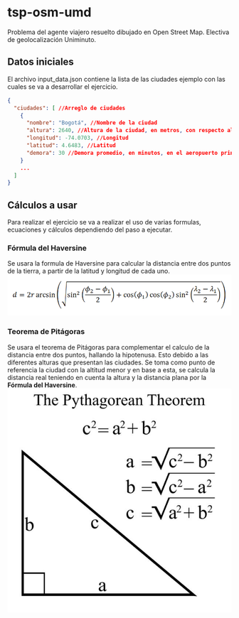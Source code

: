 # tsp-osm-umd
Problema del agente viajero resuelto dibujado en Open Street Map. Electiva de geolocalización Uniminuto.

## Datos iniciales
El archivo input_data.json contiene la lista de las ciudades ejemplo con las cuales se va a desarrollar el ejercicio.
```json
{
  "ciudades": [ //Arreglo de ciudades
    {
      "nombre": "Bogotá", //Nombre de la ciudad
      "altura": 2640, //Altura de la ciudad, en metros, con respecto al nivel del mar
      "longitud": -74.0703, //Longitud
      "latitud": 4.6483, //Latitud
      "demora": 30 //Demora promedio, en minutos, en el aeropuerto principal de la ciudad
    }
    ...
  ]
}
```

## Cálculos a usar
Para realizar el ejercicio se va a realizar el uso de varias formulas, ecuaciones y cálculos dependiendo del paso a ejecutar.

### Fórmula del Haversine
Se usara la formula de Haversine para calcular la distancia entre dos puntos de la tierra, a partir de la latitud y longitud de cada uno.
![Formula de Haversine](./assets/imgs/formula-haversine.png)

### Teorema de Pitágoras
Se usara el teorema de Pitágoras para complementar el calculo de la distancia entre dos puntos, hallando la hipotenusa. Esto debido a las diferentes alturas que presentan las ciudades.
Se toma como punto de referencia la ciudad con la altitud menor y en base a esta, se calcula la distancia real teniendo en cuenta la altura y la distancia plana por la **Fórmula del Haversine**.
![Teorema de Pitágoras](./assets/imgs/teorema-pitagoras.jpg)

